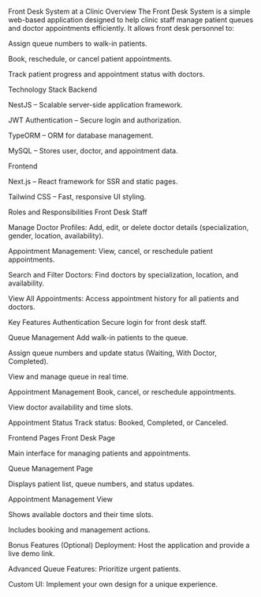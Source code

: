 Front Desk System at a Clinic
Overview
The Front Desk System is a simple web-based application designed to help clinic staff manage patient queues and doctor appointments efficiently. It allows front desk personnel to:

Assign queue numbers to walk-in patients.

Book, reschedule, or cancel patient appointments.

Track patient progress and appointment status with doctors.

Technology Stack
Backend

NestJS – Scalable server-side application framework.

JWT Authentication – Secure login and authorization.

TypeORM – ORM for database management.

MySQL – Stores user, doctor, and appointment data.

Frontend

Next.js – React framework for SSR and static pages.

Tailwind CSS – Fast, responsive UI styling.

Roles and Responsibilities
Front Desk Staff

Manage Doctor Profiles: Add, edit, or delete doctor details (specialization, gender, location, availability).

Appointment Management: View, cancel, or reschedule patient appointments.

Search and Filter Doctors: Find doctors by specialization, location, and availability.

View All Appointments: Access appointment history for all patients and doctors.

Key Features
Authentication
Secure login for front desk staff.

Queue Management
Add walk-in patients to the queue.

Assign queue numbers and update status (Waiting, With Doctor, Completed).

View and manage queue in real time.

Appointment Management
Book, cancel, or reschedule appointments.

View doctor availability and time slots.

Appointment Status
Track status: Booked, Completed, or Canceled.

Frontend Pages
Front Desk Page

Main interface for managing patients and appointments.

Queue Management Page

Displays patient list, queue numbers, and status updates.

Appointment Management View

Shows available doctors and their time slots.

Includes booking and management actions.

Bonus Features (Optional)
Deployment: Host the application and provide a live demo link.

Advanced Queue Features: Prioritize urgent patients.

Custom UI: Implement your own design for a unique experience.

